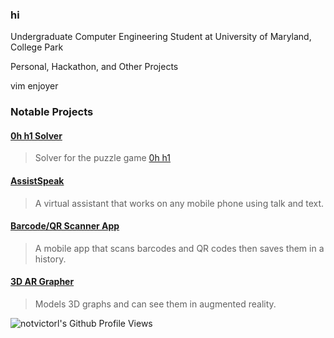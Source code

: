 ### hi

Undergraduate Computer Engineering Student at University of Maryland, College Park  

Personal, Hackathon, and Other Projects

vim enjoyer

### Notable Projects

#### [0h h1 Solver](https://github.com/notvictorl/0hh1-Solver)  
> Solver for the puzzle game [0h h1](https://0hh1.com)  

#### [AssistSpeak](https://github.com/fetf/AssistSpeak)
> A virtual assistant that works on any mobile phone using talk and text.

#### [Barcode/QR Scanner App](https://github.com/fetf/Barcode-QR-Scanner)
> A mobile app that scans barcodes and QR codes then saves them in a history.

#### [3D AR Grapher](https://github.com/fetf/3D-AR-Grapher)
> Models 3D graphs and can see them in augmented reality.


<!-- Profile Views -->
![notvictorl's Github Profile Views](https://komarev.com/ghpvc/?username=notvictorl&style=plastic&color=FFB7C5&hide_border=true&theme=noctis_minimus)  
<!--
**notvictorl/notvictorl** is a ✨ _special_ ✨ repository because its `README.md` (this file) appears on your GitHub profile.

Here are some ideas to get you started:

- 🔭 I’m currently working on ...
- 🌱 I’m currently learning ...
- 👯 I’m looking to collaborate on ...
- 🤔 I’m looking for help with ...
- 💬 Ask me about ...
- 📫 How to reach me: ...
- 😄 Pronouns: ...
- ⚡ Fun fact: ...
-->
